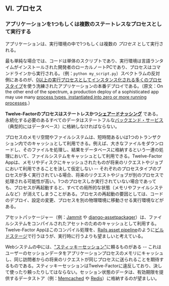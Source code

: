 ## VI. プロセス
### アプリケーションを1つもしくは複数のステートレスなプロセスとして実行する

アプリケーションは、実行環境の中で1つもしくは複数の *プロセス* として実行される。

最も単純な場合では、コードは単体のスクリプトであり、実行環境は言語ランタイムがインストールされた開発者のローカルノートPCであり、プロセスはコマンドラインから実行される。（例：`python my_script.py`）スペクトラムの反対側にあるのが、[0以上の実行プロセスとしてインスタンス化される多くのプロセスタイプ](/concurrency)を使う洗練されたアプリケーションの本番デプロイである。（原文：On the other end of the spectrum, a production deploy of a sophisticated app may use many [process types, instantiated into zero or more running processes](/concurrency).）

**Twelve-Factorのプロセスはステートレスかつ[シェアードナッシング](http://en.wikipedia.org/wiki/Shared_nothing_architecture)** である。永続化する必要のあるすべてのデータはステートフルな[バックエンド・サービス](/backing-services)（典型的にはデータベース）に格納しなければならない。

プロセスのメモリ空間やファイルシステムは、短時間あるいは1つのトランザクション内でのキャッシュとして利用できる。例えば、大きなファイルをダウンロードし、そのファイルを処理し、結果をデータベースに格納するという一連の処理において、ファイルシステムをキャッシュとして利用できる。Twelve-Factor Appは、メモリやディスクにキャッシュされたものが将来のリクエストやジョブにおいて利用できることを決して仮定しない -- それぞれのプロセスタイプのプロセスが多く実行されている場合、将来のリクエストやジョブが別のプロセスで処理される可能性が高い。1つのプロセスしか実行されていない場合であっても、プロセスが再起動すると、すべての局所的な状態（メモリやファイルシステムなど）が消えてしまうことがある。プロセスの再起動の要因としては、コードのデプロイ、設定の変更、プロセスを別の物理環境に移動させる実行環境などがある。

アセットパッケージャー（例：[Jammit](http://documentcloud.github.com/jammit/) や [django-assetpackager](http://code.google.com/p/django-assetpackager/)）は、ファイルシステムをコンパイルされたアセットのためのキャッシュとして利用する。Twelve-Factor Appはこのコンパイル処理を、[Rails asset pipeline](http://ryanbigg.com/guides/asset_pipeline.html)のように[ビルドステージ](/build-release-run)で行うほうが、実行時に行うよりも望ましいと考えている。

Webシステムの中には、["スティッキーセッション"](http://en.wikipedia.org/wiki/Load_balancing_%28computing%29#Persistence)に頼るものがある -- これはユーザーのセッションデータをアプリケーションプロセスのメモリにキャッシュし、同じ訪問者からの将来のリクエストが同じプロセスに送られることを期待するものである。スティッキーセッションはTwelve-Factorに違反しており、決して使ったり頼ったりしてはならない。セッション状態のデータは、有効期限を提供するデータストア（例：[Memcached](http://memcached.org/) や [Redis](http://redis.io/)）に格納するのが望ましい。